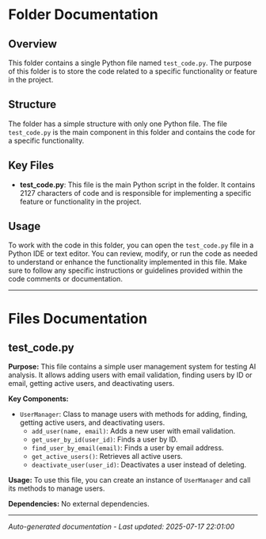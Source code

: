 # Folder Documentation

## Overview
This folder contains a single Python file named `test_code.py`. The purpose of this folder is to store the code related to a specific functionality or feature in the project.

## Structure
The folder has a simple structure with only one Python file. The file `test_code.py` is the main component in this folder and contains the code for a specific functionality.

## Key Files
- **test_code.py**: This file is the main Python script in the folder. It contains 2127 characters of code and is responsible for implementing a specific feature or functionality in the project.

## Usage
To work with the code in this folder, you can open the `test_code.py` file in a Python IDE or text editor. You can review, modify, or run the code as needed to understand or enhance the functionality implemented in this file. Make sure to follow any specific instructions or guidelines provided within the code comments or documentation.

---

# Files Documentation

## test_code.py

**Purpose:** This file contains a simple user management system for testing AI analysis. It allows adding users with email validation, finding users by ID or email, getting active users, and deactivating users.

**Key Components:**
- `UserManager`: Class to manage users with methods for adding, finding, getting active users, and deactivating users.
  - `add_user(name, email)`: Adds a new user with email validation.
  - `get_user_by_id(user_id)`: Finds a user by ID.
  - `find_user_by_email(email)`: Finds a user by email address.
  - `get_active_users()`: Retrieves all active users.
  - `deactivate_user(user_id)`: Deactivates a user instead of deleting.

**Usage:** To use this file, you can create an instance of `UserManager` and call its methods to manage users.

**Dependencies:** No external dependencies.

---
*Auto-generated documentation - Last updated: 2025-07-17 22:01:00*
